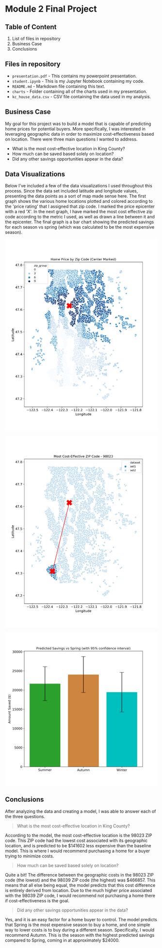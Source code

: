
# Module 2 Final Project


## Table of Content

1. List of files in repository
2. Business Case
3. Conclusions


## Files in repository  

* `presentation.pdf` - This contains my powerpoint presentation.
* `student.ipynb` - This is my Jupyter Notebook containing my code.
* `README.md` - Markdown file containing this text.
* `charts` - Folder containing all of the charts used in my presentation.
* `kc_house_data.csv` - CSV file containing the data used in my analysis.

## Business Case

My goal for this project was to build a model that is capable of predicting home prices for potential buyers.  More specifically, I was interested in leveraging geographic data in order to maximize cost-effectiveness based on location.  There were three main questions I wanted to address.

* What is the most cost-effective location in King County?
* How much can be saved based solely on location?
* Did any other savings opportunities appear in the data?

## Data Visualizations

Below I've included a few of the data visualizations I used throughout this process.  Since the data set included latitude and longitude values, presenting the data points as a sort of map made sense here.  The first graph shows the various home locations plotted and colored according to the 'price rating' that I assigned that zip code.  I marked the price epicenter with a red 'X'.  In the next graph, I have marked the most cost effective zip code according to the metric I used, as well as drawn a line between it and the epicenter.  The final graph is a bar chart showing the predicted savings for each season vs spring (which was calculated to be the most expensive season).

![all-zips](https://github.com/dvb2017/real-estate-prices/blob/master/charts/zip_map_marked.png)

![winner-zip](https://github.com/dvb2017/real-estate-prices/blob/master/charts/winner_map.png)

![season-savings](https://github.com/dvb2017/real-estate-prices/blob/master/charts/season_savings.png)

## Conclusions

After analyzing	the data and creating a model, I was able to answer each of the three questions.  

> What is the most cost-effective location in King County?

According to the model, the most cost-effective location is the 98023 ZIP code. This ZIP code had the lowest cost associated with its geographic location, and is predicted to be $141602 less expensive than the baseline model. This is where I would recommend purchasing a home for a buyer trying to minimize costs.

> How much can be saved based solely on location?

Quite a bit! The difference between the geographic costs in the 98023 ZIP code (the lowest) and the 98039 ZIP code (the highest) was $466857. This means that all else being equal, the model predicts that this cost difference is entirely derived from location. Due to the much higher price associated with the 98039 ZIP code, I would recommend not purchasing a home there if cost-effectiveness is the goal.

> Did any other savings opportunities appear in the data?

Yes, and it is an easy factor for a home buyer to control. The model predicts that Spring is the most expensive season to buy a home, and one simple way to lower costs is to buy during a different season. Specifically, I would recommend Autumn. This is the season with the highest predicted savings compared to Spring, coming in at approximately $24000.

